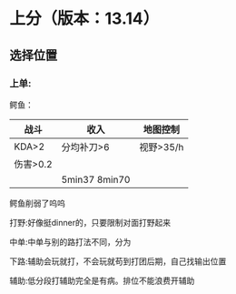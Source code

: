 # 上分（版本：13.14）

## 选择位置

### 上单:

鳄鱼：

| 战斗     | 收入          | 地图控制  |
| -------- | ------------- | --------- |
| KDA>2    | 分均补刀>6    | 视野>35/h |
| 伤害>0.2 |               |           |
|          | 5min37 8min70 |           |

鳄鱼削弱了呜呜



打野:好像挺dinner的，只要限制对面打野起来

中单:中单与别的路打法不同，分为

下路:辅助会玩就打，不会玩就苟到打团后期，自己找输出位置



辅助:低分段打辅助完全是有病。排位不能浪费开辅助